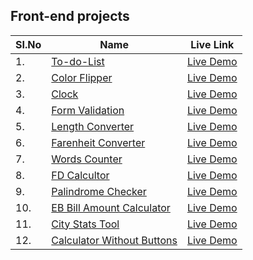 ## Front-end projects

| SI.No | Name                                                                                                                             | Live Link                                                                                            |
|-------|----------------------------------------------------------------------------------------------------------------------------------|------------------------------------------------------------------------------------------------------|
| 1.    | [To-do-List](https://github.com/Sri-shankar49/javascript-projects/tree/master/To-do-List)                                        | [Live Demo](https://sri-shankar49.github.io/javascript-projects/To-do-List/)                         |
| 2.    | [Color Flipper](https://github.com/Sri-shankar49/javascript-projects/tree/master/Color%20Flipper)                                | [Live Demo](https://sri-shankar49.github.io/javascript-projects/Color%20Flipper/)                    |
| 3.    | [Clock](https://github.com/Sri-shankar49/javascript-projects/tree/master/Clock)                                                  | [Live Demo](https://sri-shankar49.github.io/javascript-projects/Clock/)                              |
| 4.    | [Form Validation](https://github.com/Sri-shankar49/javascript-projects/tree/master/Form%20Validation)                            | [Live Demo](https://sri-shankar49.github.io/javascript-projects/Form%20Validation/)                  |
| 5.    | [Length Converter](https://github.com/Sri-shankar49/javascript-projects/tree/master/05.Length%20Converter)                       | [Live Demo](https://sri-shankar49.github.io/javascript-projects/05.Length%20Converter/)              |
| 6.    | [Farenheit Converter](https://github.com/Sri-shankar49/javascript-projects/tree/master/06.Farenheit%20Converter)                 | [Live Demo](https://sri-shankar49.github.io/javascript-projects/06.Farenheit%20Converter/)           |
| 7.    | [Words Counter](https://github.com/Sri-shankar49/javascript-projects/tree/master/07.Words%20Counter)                             | [Live Demo](https://sri-shankar49.github.io/javascript-projects/07.Words%20Counter/)                 |
| 8.    | [FD Calcultor](https://github.com/Sri-shankar49/javascript-projects/tree/master/08.FD%20Calculator)                              | [Live Demo](https://sri-shankar49.github.io/javascript-projects/08.FD%20Calculator/)                 |
| 9.    | [Palindrome Checker](https://github.com/Sri-shankar49/javascript-projects/tree/master/09.Palindrome%20Checker)                   | [Live Demo](https://sri-shankar49.github.io/javascript-projects/09.Palindrome%20Checker/)            |
| 10.   | [EB Bill Amount Calculator](https://github.com/Sri-shankar49/javascript-projects/tree/master/10.EB%20Bill%20Amount%20Calculator) | [Live Demo](https://sri-shankar49.github.io/javascript-projects/10.EB%20Bill%20Amount%20Calculator/) |
| 11.   | [City Stats Tool](https://github.com/Sri-shankar49/javascript-projects/tree/master/11.City%20Stats%20Tool)                       | [Live Demo](https://sri-shankar49.github.io/javascript-projects/11.City%20Stats%20Tool/)             |
| 12.   | [Calculator Without Buttons](https://github.com/Sri-shankar49/javascript-projects/tree/master/12.Calculator%20without%20Buttons) | [Live Demo](https://sri-shankar49.github.io/javascript-projects/12.Calculator%20without%20Buttons/)  |